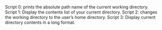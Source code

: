 Script 0: prints the absolute path name of the current working directory.
Script 1: Display the contents list of your current directory.
Script 2: changes the working directory to the user’s home directory.
Script 3: Display current directory contents in a long format.
